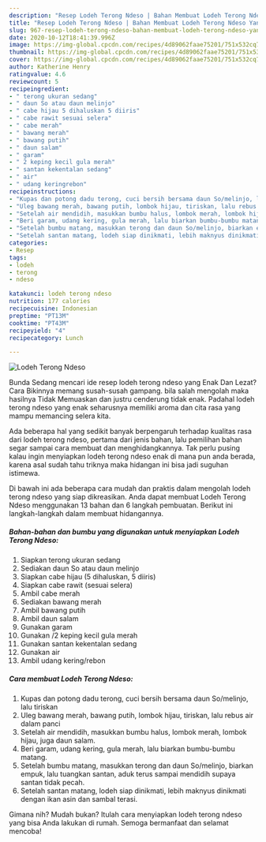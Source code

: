 ```yaml
---
description: "Resep Lodeh Terong Ndeso | Bahan Membuat Lodeh Terong Ndeso Yang Enak Dan Mudah"
title: "Resep Lodeh Terong Ndeso | Bahan Membuat Lodeh Terong Ndeso Yang Enak Dan Mudah"
slug: 967-resep-lodeh-terong-ndeso-bahan-membuat-lodeh-terong-ndeso-yang-enak-dan-mudah
date: 2020-10-12T18:41:39.996Z
image: https://img-global.cpcdn.com/recipes/4d89062faae75201/751x532cq70/lodeh-terong-ndeso-foto-resep-utama.jpg
thumbnail: https://img-global.cpcdn.com/recipes/4d89062faae75201/751x532cq70/lodeh-terong-ndeso-foto-resep-utama.jpg
cover: https://img-global.cpcdn.com/recipes/4d89062faae75201/751x532cq70/lodeh-terong-ndeso-foto-resep-utama.jpg
author: Katherine Henry
ratingvalue: 4.6
reviewcount: 5
recipeingredient:
- " terong ukuran sedang"
- " daun So atau daun melinjo"
- " cabe hijau 5 dihaluskan 5 diiris"
- " cabe rawit sesuai selera"
- " cabe merah"
- " bawang merah"
- " bawang putih"
- " daun salam"
- " garam"
- " 2 keping kecil gula merah"
- " santan kekentalan sedang"
- " air"
- " udang keringrebon"
recipeinstructions:
- "Kupas dan potong dadu terong, cuci bersih bersama daun So/melinjo, lalu tiriskan"
- "Uleg bawang merah, bawang putih, lombok hijau, tiriskan, lalu rebus air dalam panci"
- "Setelah air mendidih, masukkan bumbu halus, lombok merah, lombok hijau, juga daun salam."
- "Beri garam, udang kering, gula merah, lalu biarkan bumbu-bumbu matang."
- "Setelah bumbu matang, masukkan terong dan daun So/melinjo, biarkan empuk, lalu tuangkan santan, aduk terus sampai mendidih supaya santan tidak pecah."
- "Setelah santan matang, lodeh siap dinikmati, lebih maknyus dinikmati dengan ikan asin dan sambal terasi."
categories:
- Resep
tags:
- lodeh
- terong
- ndeso

katakunci: lodeh terong ndeso 
nutrition: 177 calories
recipecuisine: Indonesian
preptime: "PT13M"
cooktime: "PT43M"
recipeyield: "4"
recipecategory: Lunch

---
```



![Lodeh Terong Ndeso](https://img-global.cpcdn.com/recipes/4d89062faae75201/751x532cq70/lodeh-terong-ndeso-foto-resep-utama.jpg)

Bunda Sedang mencari ide resep lodeh terong ndeso yang Enak Dan Lezat? Cara Bikinnya memang susah-susah gampang. bila salah mengolah maka hasilnya Tidak Memuaskan dan justru cenderung tidak enak. Padahal lodeh terong ndeso yang enak seharusnya memiliki aroma dan cita rasa yang mampu memancing selera kita.



Ada beberapa hal yang sedikit banyak berpengaruh terhadap kualitas rasa dari lodeh terong ndeso, pertama dari jenis bahan, lalu pemilihan bahan segar sampai cara membuat dan menghidangkannya. Tak perlu pusing kalau ingin menyiapkan lodeh terong ndeso enak di mana pun anda berada, karena asal sudah tahu triknya maka hidangan ini bisa jadi suguhan istimewa.


Di bawah ini ada beberapa cara mudah dan praktis dalam mengolah lodeh terong ndeso yang siap dikreasikan. Anda dapat membuat Lodeh Terong Ndeso menggunakan 13 bahan dan 6 langkah pembuatan. Berikut ini langkah-langkah dalam membuat hidangannya.

<!--inarticleads1-->

##### Bahan-bahan dan bumbu yang digunakan untuk menyiapkan Lodeh Terong Ndeso:

1. Siapkan  terong ukuran sedang
1. Sediakan  daun So atau daun melinjo
1. Siapkan  cabe hijau (5 dihaluskan, 5 diiris)
1. Siapkan  cabe rawit (sesuai selera)
1. Ambil  cabe merah
1. Sediakan  bawang merah
1. Ambil  bawang putih
1. Ambil  daun salam
1. Gunakan  garam
1. Gunakan  /2 keping kecil gula merah
1. Gunakan  santan kekentalan sedang
1. Gunakan  air
1. Ambil  udang kering/rebon




<!--inarticleads2-->

##### Cara membuat Lodeh Terong Ndeso:

1. Kupas dan potong dadu terong, cuci bersih bersama daun So/melinjo, lalu tiriskan
1. Uleg bawang merah, bawang putih, lombok hijau, tiriskan, lalu rebus air dalam panci
1. Setelah air mendidih, masukkan bumbu halus, lombok merah, lombok hijau, juga daun salam.
1. Beri garam, udang kering, gula merah, lalu biarkan bumbu-bumbu matang.
1. Setelah bumbu matang, masukkan terong dan daun So/melinjo, biarkan empuk, lalu tuangkan santan, aduk terus sampai mendidih supaya santan tidak pecah.
1. Setelah santan matang, lodeh siap dinikmati, lebih maknyus dinikmati dengan ikan asin dan sambal terasi.




Gimana nih? Mudah bukan? Itulah cara menyiapkan lodeh terong ndeso yang bisa Anda lakukan di rumah. Semoga bermanfaat dan selamat mencoba!
